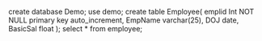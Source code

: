 create database Demo;
use demo;
create table Employee(
emplid Int NOT NULL primary key auto_increment,
EmpName varchar(25),
DOJ date,
BasicSal float
);
select * from employee;

